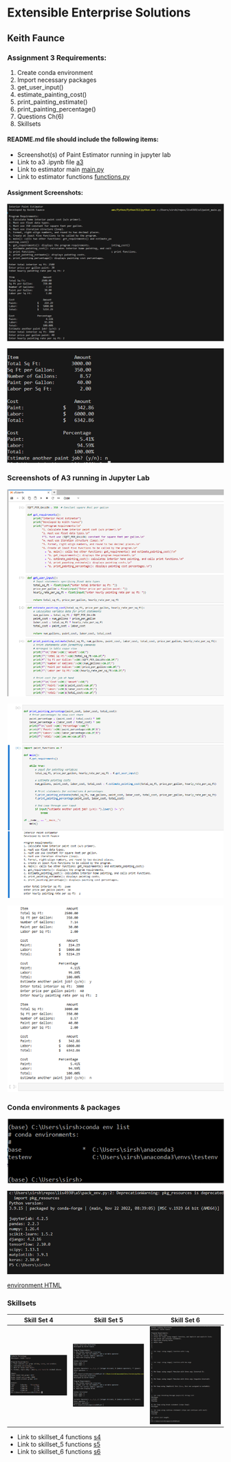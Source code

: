 

# Extensible Enterprise Solutions

## Keith Faunce

### Assignment 3 Requirements:

1. Create conda environment
2. Import necessary packages
3. get_user_input()
4. estimate_painting_cost()
5. print_painting_estimate()
6. print_painting_percentage()
7. Questions Ch(6)
8. Skillsets 


#### README.md file should include the following items:

* Screenshot(s) of Paint Estimator running in jupyter lab
* Link to a3 .ipynb file [a3](a3.ipynb)
* Link to estimator main [main.py](paint_main.py)
* Link to estimator functions [functions.py](paint_functions.py)

#### Assignment Screenshots:

![vs_p1](a3_p1.PNG)

![vs_p2](a3_p2.PNG)

### Screenshots of A3 running in Jupyter Lab

![p1](a3_p3.PNG)

![p2](a3_p4.PNG)

![p3](a3_p5.PNG)

### Conda environments & packages

![Environment list](conda_env_list.PNG)

![Packages](installed_packages.PNG)

[environment HTML](environment.yml)



### Skillsets

Skill Set 4            | Skill Set 5            | Skill Set 6            |
---------------------- | ---------------------- | ---------------------- |
![s4](img/s4.PNG)      | ![s5](img/s5.PNG)      | ![s6](img/s6.png)      |


* Link to skillset_4 functions [s4](s4_functions.py)
* Link to skillset_5 functions [s5](s5_functions.py)
* Link to skillset_6 functions [s6](s6_functions.py)

